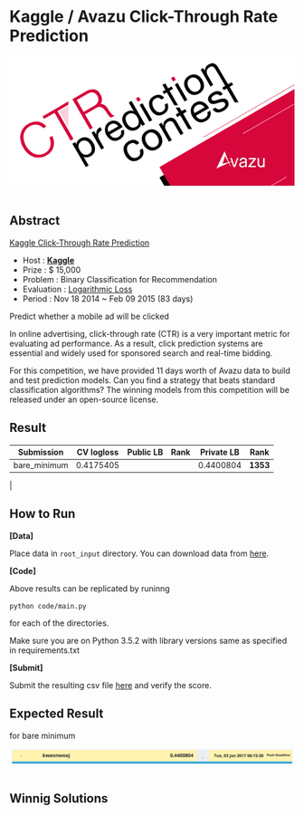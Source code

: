 # Kaggle / Avazu Click-Through Rate Prediction

<div align="center">
  <img src="./root_input/front_page.jpg"><br><br>
</div>

## Abstract
[Kaggle Click-Through Rate Prediction](https://www.kaggle.com/c/avazu-ctr-prediction)

- Host : [**Kaggle**](http://www.outbrain.com/)
- Prize : $ 15,000
- Problem : Binary Classification for Recommendation
- Evaluation : [Logarithmic Loss](https://www.kaggle.com/wiki/LogarithmicLoss)
- Period : Nov 18 2014 ~ Feb 09 2015 (83 days)

Predict whether a mobile ad will be clicked

In online advertising, click-through rate (CTR) is a very important metric for evaluating ad performance. As a result, click prediction systems are essential and widely used for sponsored search and real-time bidding.

For this competition, we have provided 11 days worth of Avazu data to build and test prediction models. Can you find a strategy that beats standard classification algorithms? The winning models from this competition will be released under an open-source license.


## Result
| Submission | CV logloss | Public LB | Rank | Private LB | Rank |
|:----------:|:----------:|:---------:|:----:|:----------:|:----:|
| bare_minimum | 0.4175405 | | | 0.4400804 | **1353** |
|

## How to Run

**[Data]** 

Place data in ```root_input``` directory. You can download data from [here](https://www.kaggle.com/c/the-nature-conservancy-fisheries-monitoring/data).

**[Code]**

Above results can be replicated by runinng

```
python code/main.py
```
for each of the directories.

Make sure you are on Python 3.5.2 with library versions same as specified in requirements.txt

**[Submit]**

Submit the resulting csv file [here](https://www.kaggle.com/c/digit-recognizer/submissions/attach) and verify the score.

## Expected Result

for bare minimum
<div align="center">
  <img src="./root_input/bare_minimum.png"><br><br>
</div>

## Winnig Solutions
